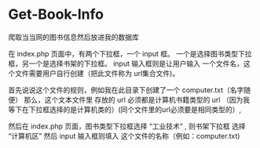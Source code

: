 # Get-Book-Info
爬取当当网的图书信息然后放进我的数据库

在 index.php 页面中，有两个下拉框，一个 input 框。
一个是选择图书类型下拉框，另一个是选择书架的下拉框。
input 输入框则是让用户输入 一个文件名，这个文件需要用户自行创建（把此文件称为 url集合文件)。

  首先说说这个文件的规则，例如我在此目录下创建了一个 computer.txt（名字随便） 那么，这个文本文件里
  存放的 url 必须都是计算机书籍类型的 url （因为我等下在下拉框选择的是计算机类的）(同个文件里的url必须要是相同类型的）, 
  
  然后在 index.php 页面，图书类型下拉框选择 “工业技术” , 则书架下拉框 选择 “计算机区” 
  然后 input 输入框则填入 这个文件的名称（例如：computer.txt)

